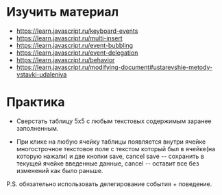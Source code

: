 ﻿# Изучить материал
+ https://learn.javascript.ru/keyboard-events
+ https://learn.javascript.ru/multi-insert
+ https://learn.javascript.ru/event-bubbling
+ https://learn.javascript.ru/event-delegation
+ https://learn.javascript.ru/behavior
+ https://learn.javascript.ru/modifying-document#ustarevshie-metody-vstavki-udaleniya

# Практика

* Сверстать таблицу 5х5 с любым текстовых содержимым заранее заполненным.

* При клике на любую ячейку таблицы появляется внутри ячейке многострочное текстовое поле с текстом который был в ячейке(на которую нажали) и две кнопки save, cancel
save -- сохранить в текущей ячейке введенные данные, cancel -- оставит все без изменений как было раньше.

P.S. обязательно использовать делегирование события + поведение.